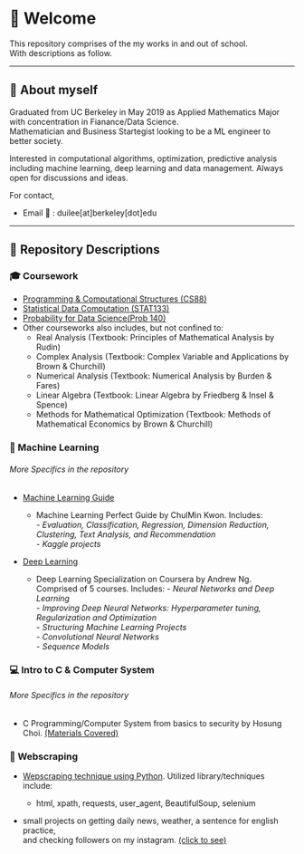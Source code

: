 # :palm_tree: Welcome

This repository comprises of the my works in and out of school.  
With descriptions as follow.

-----

## :round_pushpin: About myself

Graduated from UC Berkeley in May 2019 as Applied Mathematics Major with concentration in Fianance/Data Science.  
Mathematician and Business Startegist looking to be a ML engineer to better society.  

Interested in computational algorithms, optimization, predictive analysis including machine learning, deep learning and data management.
Always open for discussions and ideas.

For contact,
- Email :email: : duilee[at]berkeley[dot]edu

-----

## :bookmark_tabs: Repository Descriptions

### :mortar_board: Coursework
  
- [Programming & Computational Structures (CS88)](./Courseworks/CS88_Computational_Structures)
- [Statistical Data Computation (STAT133)](./Courseworks/Stat133_Statistical_Data_Computation)
- [Probability for Data Science(Prob 140)](./Courseworks/STAT140_Probability_for_Data_Science)
- Other courseworks also includes, but not confined to:
    + Real Analysis (Textbook: Principles of Mathematical Analysis by Rudin)
    + Complex Analysis (Textbook: Complex Variable and Applications by Brown & Churchill)
    + Numerical Analysis (Textbook: Numerical Analysis by Burden & Fares)
    + Linear Algebra (Textbook: Linear Algebra by Friedberg & Insel & Spence)
    + Methods for Mathematical Optimization (Textbook: Methods of Mathematical Economics by Brown & Churchill)

### :gift: Machine Learning
  ###### More Specifics in the repository
- [Machine Learning Guide](./MachineLearning/ML_Guide)
  + Machine Learning Perfect Guide by ChulMin Kwon. Includes:   
    \- _Evaluation, Classification, Regression, Dimension Reduction, Clustering, Text Analysis, and Recommendation_  
    \- _Kaggle projects_

- [Deep Learning](./MachineLearning/DeepLearningAI)
  + Deep Learning Specialization on Coursera by Andrew Ng. Comprised of 5 courses. Includes:
    \- _Neural Networks and Deep Learning_  
    \- _Improving Deep Neural Networks: Hyperparameter tuning, Regularization and Optimization_  
    \- _Structuring Machine Learning Projects_  
    \- _Convolutional Neural Networks_  
    \- _Sequence Models_    

### :computer: Intro to C & Computer System
  ###### More Specifics in the repository
- C Programming/Computer System from basics to security by Hosung Choi. [(Materials Covered)](./ComputerSystem_with_C)

### :mag_right: Webscraping
  
- [Wepscraping technique using Python](./Webscraping/webscraping_basic). Utilized library/techniques include:
    + html, xpath, requests, user_agent, BeautifulSoup, selenium
  
- small projects on getting daily news, weather, a sentence for english practice,  
  and checking followers on my instagram. [(click to see)](./Webscraping/webscraping_project)



